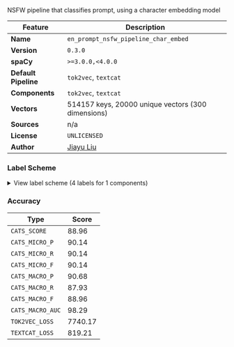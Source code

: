 NSFW pipeline that classifies prompt, using a character embedding model

| Feature | Description |
| --- | --- |
| **Name** | `en_prompt_nsfw_pipeline_char_embed` |
| **Version** | `0.3.0` |
| **spaCy** | `>=3.0.0,<4.0.0` |
| **Default Pipeline** | `tok2vec`, `textcat` |
| **Components** | `tok2vec`, `textcat` |
| **Vectors** | 514157 keys, 20000 unique vectors (300 dimensions) |
| **Sources** | n/a |
| **License** | `UNLICENSED` |
| **Author** | [Jiayu Liu]() |

### Label Scheme

<details>

<summary>View label scheme (4 labels for 1 components)</summary>

| Component | Labels |
| --- | --- |
| **`textcat`** | `safe`, `cp`, `underage_safe`, `adult` |

</details>

### Accuracy

| Type | Score |
| --- | --- |
| `CATS_SCORE` | 88.96 |
| `CATS_MICRO_P` | 90.14 |
| `CATS_MICRO_R` | 90.14 |
| `CATS_MICRO_F` | 90.14 |
| `CATS_MACRO_P` | 90.68 |
| `CATS_MACRO_R` | 87.93 |
| `CATS_MACRO_F` | 88.96 |
| `CATS_MACRO_AUC` | 98.29 |
| `TOK2VEC_LOSS` | 7740.17 |
| `TEXTCAT_LOSS` | 819.21 |